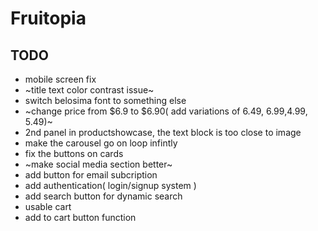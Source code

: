# Fruitopia

## TODO
- mobile screen fix
- ~title text color contrast issue~
- switch belosima font to something else
- ~change price from $6.9 to $6.90( add variations of 6.49, 6.99,4.99, 5.49)~
- 2nd panel in productshowcase, the text block is too close to image
- make the carousel go on loop infintly
- fix the buttons on cards
- ~make social media section better~
- add button for email subcription
- add authentication( login/signup system )
- add search button for dynamic search
- usable cart
- add to cart button function
